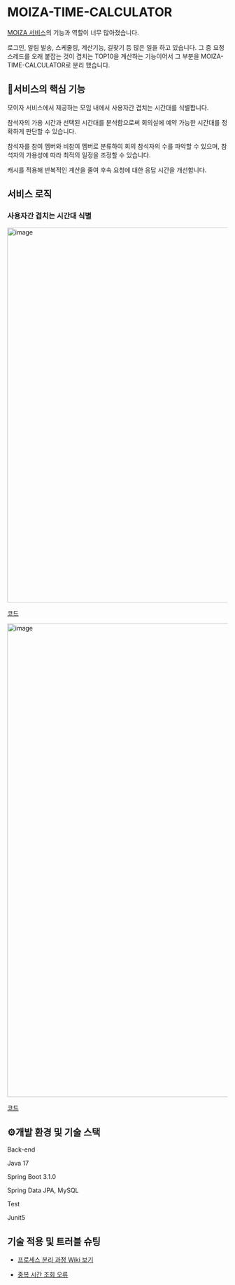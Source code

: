 # MOIZA-TIME-CALCULATOR

[MOIZA 서비스](https://github.com/llBackend7/MOIZA)의 기능과 역할이 너무 많아졌습니다.

로그인, 알림 발송, 스케줄링, 계산기능, 길찾기 등 많은 일을 하고 있습니다. 그 중 요청 스레드를 오래 붙잡는 것이 겹치는 TOP10을 계산하는 기능이어서 그 부분을 MOIZA-TIME-CALCULATOR로 분리 했습니다.

## 📌서비스의 핵심 기능
모이자 서비스에서 제공하는 모임 내에서 사용자간 겹치는 시간대를 식별합니다.

참석자의 가용 시간과 선택된 시간대를 분석함으로써 회의실에 예약 가능한 시간대를 정확하게 판단할 수 있습니다.

참석자를 참여 멤버와 비참여 멤버로 분류하여 회의 참석자의 수를 파악할 수 있으며, 참석자의 가용성에 따라 최적의 일정을 조정할 수 있습니다.

캐시를 적용해 반복적인 계산을 줄여 후속 요청에 대한 응답 시간을 개선합니다.


## 서비스 로직

### 사용자간 겹치는 시간대 식별

<img width="854" alt="image" src="https://github.com/iyk2h/MOIZA-TIME-CALCULATOR/assets/17765939/14c5bc93-5081-426e-8d15-5bd55253cb64">

[코드](https://github.com/iyk2h/MOIZA-TIME-CALCULATOR/blob/782f82a738f142b3e7f0143939d1c29b9b0c723f/src/main/java/com/ll/moizatimecalculator/boundedContext/selectedTime/service/SelectedTimeService.java#L36)

<img width="1079" alt="image" src="https://github.com/iyk2h/MOIZA-TIME-CALCULATOR/assets/17765939/a1e0bbd3-f13c-46f6-ad20-0234cb3f8989">

[코드](https://github.com/iyk2h/MOIZA-TIME-CALCULATOR/blob/782f82a738f142b3e7f0143939d1c29b9b0c723f/src/main/java/com/ll/moizatimecalculator/boundedContext/selectedTime/service/SelectedTimeService.java#L63)

## ⚙️개발 환경 및 기술 스택
Back-end

Java 17

Spring Boot 3.1.0

Spring Data JPA, MySQL

Test

Junit5

## 기술 적용 및 트러블 슈팅

- [프로세스 분리 과정 Wiki 보기](https://github.com/iyk2h/MOIZA-TIME-CALCULATOR/wiki/%EA%B2%B9%EC%B9%98%EB%8A%94-%EC%8B%9C%EA%B0%84-TOP10-%EA%B3%84%EC%82%B0-%ED%94%84%EB%A1%9C%EC%84%B8%EC%8A%A4-%EB%B6%84%EB%A6%AC-%EA%B3%BC%EC%A0%95)

- [중복 시간 조회 오류](https://github.com/iyk2h/MOIZA-TIME-CALCULATOR/wiki/%E1%84%8C%E1%85%AE%E1%86%BC%E1%84%87%E1%85%A9%E1%86%A8-%E1%84%89%E1%85%B5%E1%84%80%E1%85%A1%E1%86%AB-%E1%84%8C%E1%85%A9%E1%84%92%E1%85%AC-%E1%84%8B%E1%85%A9%E1%84%85%E1%85%B2)
